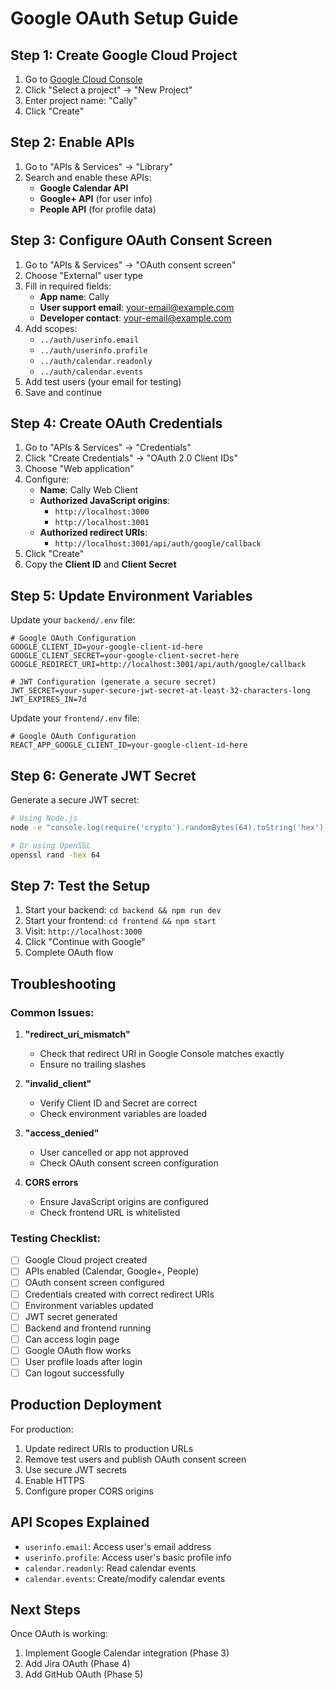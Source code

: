 # Google OAuth Setup Guide

## Step 1: Create Google Cloud Project

1. Go to [Google Cloud Console](https://console.cloud.google.com/)
2. Click "Select a project" → "New Project"
3. Enter project name: "Cally" 
4. Click "Create"

## Step 2: Enable APIs

1. Go to "APIs & Services" → "Library"
2. Search and enable these APIs:
   - **Google Calendar API**
   - **Google+ API** (for user info)
   - **People API** (for profile data)

## Step 3: Configure OAuth Consent Screen

1. Go to "APIs & Services" → "OAuth consent screen"
2. Choose "External" user type
3. Fill in required fields:
   - **App name**: Cally
   - **User support email**: your-email@example.com
   - **Developer contact**: your-email@example.com
4. Add scopes:
   - `../auth/userinfo.email`
   - `../auth/userinfo.profile`
   - `../auth/calendar.readonly`
   - `../auth/calendar.events`
5. Add test users (your email for testing)
6. Save and continue

## Step 4: Create OAuth Credentials

1. Go to "APIs & Services" → "Credentials"
2. Click "Create Credentials" → "OAuth 2.0 Client IDs"
3. Choose "Web application"
4. Configure:
   - **Name**: Cally Web Client
   - **Authorized JavaScript origins**: 
     - `http://localhost:3000`
     - `http://localhost:3001`
   - **Authorized redirect URIs**:
     - `http://localhost:3001/api/auth/google/callback`
5. Click "Create"
6. Copy the **Client ID** and **Client Secret**

## Step 5: Update Environment Variables

Update your `backend/.env` file:

```env
# Google OAuth Configuration
GOOGLE_CLIENT_ID=your-google-client-id-here
GOOGLE_CLIENT_SECRET=your-google-client-secret-here
GOOGLE_REDIRECT_URI=http://localhost:3001/api/auth/google/callback

# JWT Configuration (generate a secure secret)
JWT_SECRET=your-super-secure-jwt-secret-at-least-32-characters-long
JWT_EXPIRES_IN=7d
```

Update your `frontend/.env` file:

```env
# Google OAuth Configuration
REACT_APP_GOOGLE_CLIENT_ID=your-google-client-id-here
```

## Step 6: Generate JWT Secret

Generate a secure JWT secret:

```bash
# Using Node.js
node -e "console.log(require('crypto').randomBytes(64).toString('hex'))"

# Or using OpenSSL
openssl rand -hex 64
```

## Step 7: Test the Setup

1. Start your backend: `cd backend && npm run dev`
2. Start your frontend: `cd frontend && npm start`
3. Visit: `http://localhost:3000`
4. Click "Continue with Google"
5. Complete OAuth flow

## Troubleshooting

### Common Issues:

1. **"redirect_uri_mismatch"**
   - Check that redirect URI in Google Console matches exactly
   - Ensure no trailing slashes

2. **"invalid_client"**
   - Verify Client ID and Secret are correct
   - Check environment variables are loaded

3. **"access_denied"**
   - User cancelled or app not approved
   - Check OAuth consent screen configuration

4. **CORS errors**
   - Ensure JavaScript origins are configured
   - Check frontend URL is whitelisted

### Testing Checklist:

- [ ] Google Cloud project created
- [ ] APIs enabled (Calendar, Google+, People)
- [ ] OAuth consent screen configured
- [ ] Credentials created with correct redirect URIs
- [ ] Environment variables updated
- [ ] JWT secret generated
- [ ] Backend and frontend running
- [ ] Can access login page
- [ ] Google OAuth flow works
- [ ] User profile loads after login
- [ ] Can logout successfully

## Production Deployment

For production:

1. Update redirect URIs to production URLs
2. Remove test users and publish OAuth consent screen
3. Use secure JWT secrets
4. Enable HTTPS
5. Configure proper CORS origins

## API Scopes Explained

- `userinfo.email`: Access user's email address
- `userinfo.profile`: Access user's basic profile info
- `calendar.readonly`: Read calendar events
- `calendar.events`: Create/modify calendar events

## Next Steps

Once OAuth is working:
1. Implement Google Calendar integration (Phase 3)
2. Add Jira OAuth (Phase 4)
3. Add GitHub OAuth (Phase 5) 